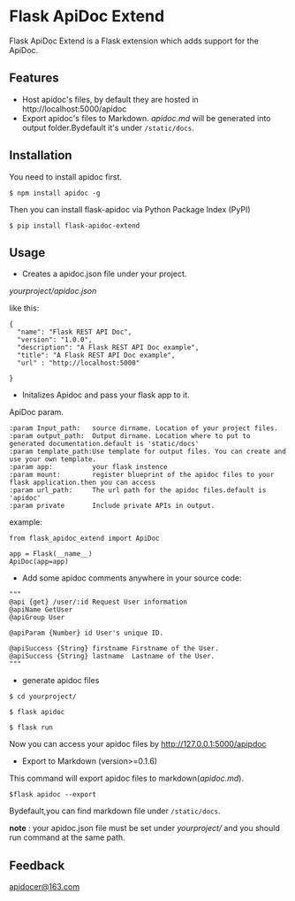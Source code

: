 
# Flask ApiDoc Extend
Flask ApiDoc Extend is a Flask extension which adds support for the ApiDoc.

## Features

- Host apidoc's files, by default they are hosted in http://localhost:5000/apidoc
- Export apidoc's files to Markdown. *apidoc.md* will be generated into output folder.Bydefault it's under ```/static/docs```.

## Installation
You need to install apidoc first.

```$ npm install apidoc -g```

Then you can install flask-apidoc via Python Package Index (PyPI)

```$ pip install flask-apidoc-extend```
## Usage
- Creates a apidoc.json file under your project.

*yourproject/apidoc.json*

like this:
```
{
  "name": "Flask REST API Doc",
  "version": "1.0.0",
  "description": "A Flask REST API Doc example",
  "title": "A Flask REST API Doc example",
  "url" : "http://localhost:5000"

}
```

- Initalizes Apidoc and pass your flask app to it.

ApiDoc param.
```
:param Input_path:   source dirname. Location of your project files.
:param output_path:  Output dirname. Location where to put to generated documentation.default is 'static/docs'
:param template_path:Use template for output files. You can create and use your own template.
:param app:          your flask instence         
:param mount:        register blueprint of the apidoc files to your flask application.then you can access 
:param url_path:     The url path for the apidoc files.default is 'apidoc'
:param private       Include private APIs in output.
```
example:
```
from flask_apidoc_extend import ApiDoc

app = Flask(__name__)
ApiDoc(app=app)
```
- Add some apidoc comments anywhere in your source code:
```
"""
@api {get} /user/:id Request User information
@apiName GetUser
@apiGroup User
     
@apiParam {Number} id User's unique ID.
     
@apiSuccess {String} firstname Firstname of the User.
@apiSuccess {String} lastname  Lastname of the User.
"""
```
- generate apidoc files

```$ cd yourproject/```

```$ flask apidoc``` 

 ```$ flask run```

 Now you can access your apidoc files by http://127.0.0.1:5000/apipdoc

- Export to Markdown (version>=0.1.6)

This command will export apidoc files to markdown(*apidoc.md*).

```$flask apidoc --export ```

Bydefault,you can find markdown file under ```/static/docs```.


**note** : your apidoc.json file must be set under *yourproject/* and you should run command at the same path.

## Feedback
apidocer@163.com
